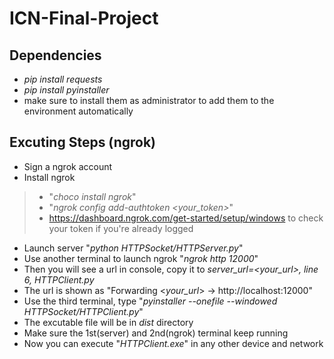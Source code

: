 # ICN-Final-Project

## Dependencies
* *pip install requests*
* *pip install pyinstaller*
* make sure to install them as administrator to add them to the environment automatically

## Excuting Steps (ngrok)
* Sign a ngrok account
* Install ngrok
> * "*choco install ngrok*"
> * "*ngrok config add-authtoken <your_token>*"
> * https://dashboard.ngrok.com/get-started/setup/windows to check your token if you're already logged
* Launch server "*python HTTPSocket/HTTPServer.py*"
* Use another terminal to launch ngrok "*ngrok http 12000*"
* Then you will see a url in console, copy it to *server_url=<your_url>, line 6, HTTPClient.py*
* The url is shown as "Forwarding  <*your_url*> -> http://localhost:12000"
* Use the third terminal, type "*pyinstaller --onefile --windowed HTTPSocket/HTTPClient.py*"
* The excutable file will be in *dist* directory
* Make sure the 1st(server) and 2nd(ngrok) terminal keep running
* Now you can execute "*HTTPClient.exe*" in any other device and network